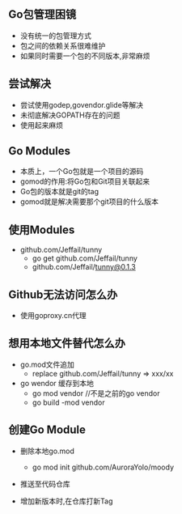 ## Go包管理困镜
 - 没有统一的包管理方式
 - 包之间的依赖关系很难维护
 - 如果同时需要一个包的不同版本,非常麻烦

## 尝试解决
 - 尝试使用godep,govendor.glide等解决
 - 未彻底解决GOPATH存在的问题
 - 使用起来麻烦

## Go Modules
 - 本质上，一个Go包就是一个项目的源码
 - gomod的作用:将Go包和Git项目关联起来
 - Go包的版本就是git的tag
 - gomod就是解决需要那个git项目的什么版本

## 使用Modules
 - github.com/Jeffail/tunny
    - go get github.com/Jeffail/tunny
    - github.com/Jeffail/tunny@0.1.3
   
## Github无法访问怎么办
 - 使用goproxy.cn代理

## 想用本地文件替代怎么办
 - go.mod文件追加
   - replace github.com/Jeffail/tunny => xxx/xx
 - go wendor 缓存到本地
   - go mod vendor //不是之前的go vendor
   - go    build -mod vendor
   
## 创建Go Module
 - 删除本地go.mod
   - go mod init github.com/AuroraYolo/moody 
   
 - 推送至代码仓库
 - 增加新版本时,在仓库打新Tag
 